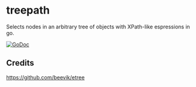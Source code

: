 # treepath
Selects nodes in an arbitrary tree of objects with XPath-like espressions in go.

[![GoDoc](https://godoc.org/github.com/mmbros/treepath?status.svg)](https://godoc.org/github.com/mmbros/treepath)

## Credits
https://github.com/beevik/etree
